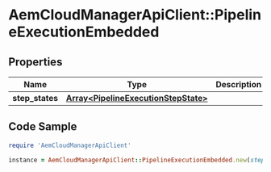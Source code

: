 # AemCloudManagerApiClient::PipelineExecutionEmbedded

## Properties

Name | Type | Description | Notes
------------ | ------------- | ------------- | -------------
**step_states** | [**Array&lt;PipelineExecutionStepState&gt;**](PipelineExecutionStepState.md) |  | [optional] 

## Code Sample

```ruby
require 'AemCloudManagerApiClient'

instance = AemCloudManagerApiClient::PipelineExecutionEmbedded.new(step_states: null)
```


